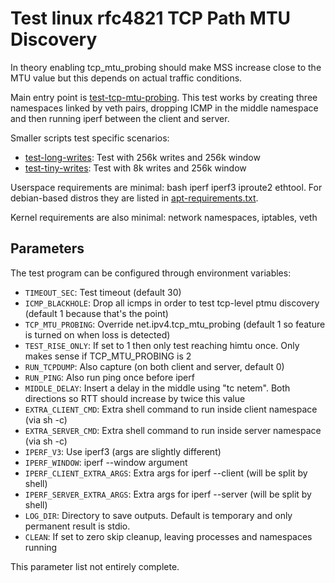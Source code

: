 # Test linux rfc4821 TCP Path MTU Discovery

In theory enabling tcp_mtu_probing should make MSS increase close to the MTU
value but this depends on actual traffic conditions.

Main entry point is [test-tcp-mtu-probing](test-tcp-mtu-probing). This test
works by creating three namespaces linked by veth pairs, dropping ICMP in the
middle namespace and then running iperf between the client and server.

Smaller scripts test specific scenarios:
* [test-long-writes](test-long-writes): Test with 256k writes and 256k window
* [test-tiny-writes](test-tiny-writes): Test with 8k writes and 256k window

Userspace requirements are minimal: bash iperf iperf3 iproute2 ethtool. For
debian-based distros they are listed in [apt-requirements.txt](apt-requirements.txt).

Kernel requirements are also minimal: network namespaces, iptables, veth

## Parameters

The test program can be configured through environment variables:

* ``TIMEOUT_SEC``: Test timeout (default 30)
* ``ICMP_BLACKHOLE``: Drop all icmps in order to test tcp-level ptmu discovery (default 1 because that's the point)
* ``TCP_MTU_PROBING``: Override net.ipv4.tcp_mtu_probing (default 1 so feature is turned on when loss is detected)
* ``TEST_RISE_ONLY``: If set to 1 then only test reaching himtu once. Only makes sense if TCP_MTU_PROBING is 2
* ``RUN_TCPDUMP``: Also capture (on both client and server, default 0)
* ``RUN_PING``: Also run ping once before iperf
* ``MIDDLE_DELAY``: Insert a delay in the middle using "tc netem". Both directions so RTT should increase by twice this value
* ``EXTRA_CLIENT_CMD``: Extra shell command to run inside client namespace (via sh -c)
* ``EXTRA_SERVER_CMD``: Extra shell command to run inside server namespace (via sh -c)
* ``IPERF_V3``: Use iperf3 (args are slightly different)
* ``IPERF_WINDOW``: iperf --window argument
* ``IPERF_CLIENT_EXTRA_ARGS``: Extra args for iperf --client (will be split by shell)
* ``IPERF_SERVER_EXTRA_ARGS``: Extra args for iperf --server (will be split by shell)
* ``LOG_DIR``: Directory to save outputs. Default is temporary and only permanent result is stdio.
* ``CLEAN``: If set to zero skip cleanup, leaving processes and namespaces running

This parameter list not entirely complete.
